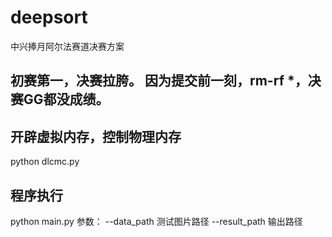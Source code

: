 # deepsort
 中兴捧月阿尔法赛道决赛方案
## 初赛第一，决赛拉胯。 因为提交前一刻，rm-rf *，决赛GG都没成绩。

## 开辟虚拟内存，控制物理内存
  python dlcmc.py 
## 程序执行
  python main.py
参数： --data_path  测试图片路径
	   --result_path  输出路径
